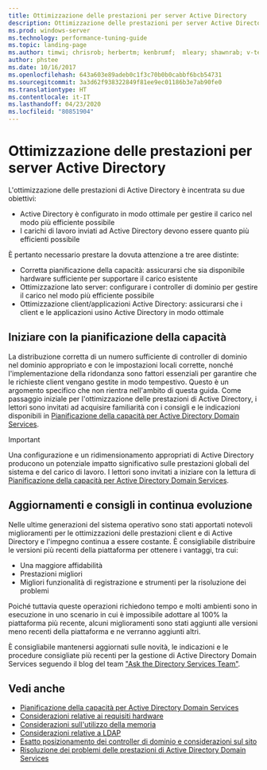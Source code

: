 ```yaml
---
title: Ottimizzazione delle prestazioni per server Active Directory
description: Ottimizzazione delle prestazioni per server Active Directory
ms.prod: windows-server
ms.technology: performance-tuning-guide
ms.topic: landing-page
ms.author: timwi; chrisrob; herbertm; kenbrumf;  mleary; shawnrab; v-tea
author: phstee
ms.date: 10/16/2017
ms.openlocfilehash: 643a603e89adeb0c1f3c70b0b0cabbf6bcb54731
ms.sourcegitcommit: 3a3d62f938322849f81ee9ec01186b3e7ab90fe0
ms.translationtype: HT
ms.contentlocale: it-IT
ms.lasthandoff: 04/23/2020
ms.locfileid: "80851904"
---
```

# <a name="performance-tuning-active-directory-servers"></a>Ottimizzazione delle prestazioni per server Active Directory

L'ottimizzazione delle prestazioni di Active Directory è incentrata su due obiettivi:
- Active Directory è configurato in modo ottimale per gestire il carico nel modo più efficiente possibile
- I carichi di lavoro inviati ad Active Directory devono essere quanto più efficienti possibile

È pertanto necessario prestare la dovuta attenzione a tre aree distinte:
- Corretta pianificazione della capacità: assicurarsi che sia disponibile hardware sufficiente per supportare il carico esistente
- Ottimizzazione lato server: configurare i controller di dominio per gestire il carico nel modo più efficiente possibile
- Ottimizzazione client/applicazioni Active Directory: assicurarsi che i client e le applicazioni usino Active Directory in modo ottimale

## <a name="start-with-capacity-planning"></a>Iniziare con la pianificazione della capacità

La distribuzione corretta di un numero sufficiente di controller di dominio nel dominio appropriato e con le impostazioni locali corrette, nonché l'implementazione della ridondanza sono fattori essenziali per garantire che le richieste client vengano gestite in modo tempestivo. Questo è un argomento specifico che non rientra nell'ambito di questa guida. Come passaggio iniziale per l'ottimizzazione delle prestazioni di Active Directory, i lettori sono invitati ad acquisire familiarità con i consigli e le indicazioni disponibili in [Pianificazione della capacità per Active Directory Domain Services](capacity-planning-for-active-directory-domain-services.md).

>[!Important]
> Una configurazione e un ridimensionamento appropriati di Active Directory producono un potenziale impatto significativo sulle prestazioni globali del sistema e del carico di lavoro. I lettori sono invitati a iniziare con la lettura di [Pianificazione della capacità per Active Directory Domain Services](capacity-planning-for-active-directory-domain-services.md).

## <a name="updates-and-evolving-recommendations"></a>Aggiornamenti e consigli in continua evoluzione

Nelle ultime generazioni del sistema operativo sono stati apportati notevoli miglioramenti per le ottimizzazioni delle prestazioni client e di Active Directory e l'impegno continua a essere costante. È consigliabile distribuire le versioni più recenti della piattaforma per ottenere i vantaggi, tra cui:

- Una maggiore affidabilità
- Prestazioni migliori
- Migliori funzionalità di registrazione e strumenti per la risoluzione dei problemi

Poiché tuttavia queste operazioni richiedono tempo e molti ambienti sono in esecuzione in uno scenario in cui è impossibile adottare al 100% la piattaforma più recente, alcuni miglioramenti sono stati aggiunti alle versioni meno recenti della piattaforma e ne verranno aggiunti altri.

È consigliabile mantenersi aggiornati sulle novità, le indicazioni e le procedure consigliate più recenti per la gestione di Active Directory Domain Services seguendo il blog del team ["Ask the Directory Services Team"](https://techcommunity.microsoft.com/t5/Ask-the-Directory-Services-Team/bg-p/AskDS).

## <a name="see-also"></a>Vedi anche

- [Pianificazione della capacità per Active Directory Domain Services](capacity-planning-for-active-directory-domain-services.md)
- [Considerazioni relative ai requisiti hardware](hardware-considerations.md)
- [Considerazioni sull'utilizzo della memoria](memory-usage-considerations.md)
- [Considerazioni relative a LDAP](ldap-considerations.md)
- [Esatto posizionamento dei controller di dominio e considerazioni sul sito](site-definition-considerations.md)
- [Risoluzione dei problemi delle prestazioni di Active Directory Domain Services](troubleshoot.md)  
  
